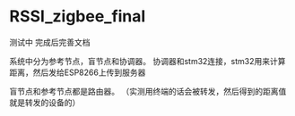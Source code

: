 # RSSI_zigbee_final
测试中 完成后完善文档

系统中分为参考节点，盲节点和协调器。
协调器和stm32连接，stm32用来计算距离，然后发给ESP8266上传到服务器

盲节点和参考节点都是路由器。
（实测用终端的话会被转发，然后得到的距离值就是转发的设备的）
